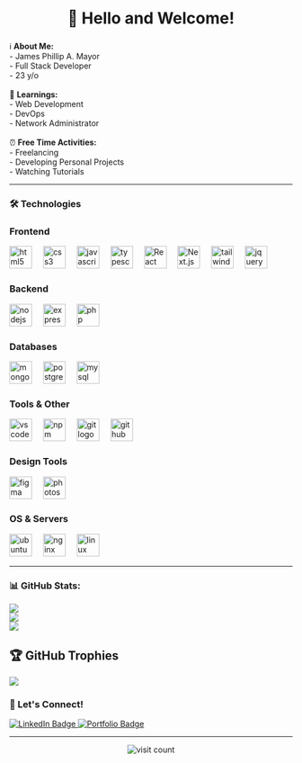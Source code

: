 <h1 align="center">👋 Hello and Welcome!</h1>

###

ℹ️ **About Me:**<br>- James Phillip A. Mayor<br>- Full Stack Developer<br>- 23 y/o<br><br>
📖 **Learnings:**<br>- Web Development<br>- DevOps<br>- Network Administrator<br><br>
⏰ **Free Time Activities:**<br>- Freelancing<br>- Developing Personal Projects<br>- Watching Tutorials

---

<h3 align="left">🛠 Technologies</h3>

### Frontend
<div align="left">
  <img src="https://cdn.jsdelivr.net/gh/devicons/devicon/icons/html5/html5-original.svg" height="40" alt="html5 logo" />
  <img width="12" />
  <img src="https://cdn.jsdelivr.net/gh/devicons/devicon/icons/css3/css3-original.svg" height="40" alt="css3 logo" />
  <img width="12" />
  <img src="https://cdn.jsdelivr.net/gh/devicons/devicon/icons/javascript/javascript-original.svg" height="40" alt="javascript logo" />
  <img width="12" />
  <img src="https://cdn.jsdelivr.net/gh/devicons/devicon/icons/typescript/typescript-original.svg" height="40" alt="typescript logo" />
  <img width="12" />
  <img src="https://cdn.jsdelivr.net/gh/devicons/devicon/icons/react/react-original.svg" height="40" alt="React logo" />
  <img width="12" />
  <img src="https://cdn.jsdelivr.net/gh/devicons/devicon/icons/nextjs/nextjs-original.svg" height="40" alt="Next.js logo" />
  <img width="12" />
  <img src="https://cdn.jsdelivr.net/gh/devicons/devicon/icons/tailwindcss/tailwindcss-original.svg" height="40" alt="tailwindcss logo" />
  <img width="12" />
  <img src="https://cdn.jsdelivr.net/gh/devicons/devicon/icons/jquery/jquery-original.svg" height="40" alt="jquery logo" />
</div>

### Backend
<div align="left">
  <img src="https://cdn.jsdelivr.net/gh/devicons/devicon/icons/nodejs/nodejs-original.svg" height="40" alt="nodejs logo" />
  <img width="12" />
  <img src="https://cdn.jsdelivr.net/gh/devicons/devicon/icons/express/express-original.svg" height="40" alt="express logo" />
  <img width="12" />
  <img src="https://cdn.jsdelivr.net/gh/devicons/devicon/icons/php/php-original.svg" height="40" alt="php logo" />
</div>

### Databases
<div align="left">
  <img src="https://cdn.jsdelivr.net/gh/devicons/devicon/icons/mongodb/mongodb-original.svg" height="40" alt="mongodb logo" />
  <img width="12" />
  <img src="https://cdn.jsdelivr.net/gh/devicons/devicon/icons/postgresql/postgresql-original.svg" height="40" alt="postgresql logo" />
  <img width="12" />
  <img src="https://cdn.jsdelivr.net/gh/devicons/devicon/icons/mysql/mysql-original.svg" height="40" alt="mysql logo" />
</div>

### Tools & Other
<div align="left">
  <img src="https://cdn.jsdelivr.net/gh/devicons/devicon/icons/vscode/vscode-original.svg" height="40" alt="vscode logo" />
  <img width="12" />
  <img src="https://cdn.jsdelivr.net/gh/devicons/devicon/icons/npm/npm-original-wordmark.svg" height="40" alt="npm logo" />
  <img width="12" />
  <img src="https://cdn.jsdelivr.net/gh/devicons/devicon/icons/git/git-original.svg" height="40" alt="git logo" />
  <img width="12" />
  <img src="https://cdn.jsdelivr.net/gh/devicons/devicon/icons/github/github-original.svg" height="40" alt="github logo" />
</div>

### Design Tools
<div align="left">
  <img src="https://cdn.jsdelivr.net/gh/devicons/devicon/icons/figma/figma-original.svg" height="40" alt="figma logo" />
  <img width="12" />
  <img src="https://cdn.jsdelivr.net/gh/devicons/devicon/icons/photoshop/photoshop-plain.svg" height="40" alt="photoshop logo" />
</div>

### OS & Servers
<div align="left">
  <img src="https://cdn.jsdelivr.net/gh/devicons/devicon/icons/ubuntu/ubuntu-original.svg" height="40" alt="ubuntu logo" />
  <img width="12" />
  <img src="https://cdn.jsdelivr.net/gh/devicons/devicon/icons/nginx/nginx-original.svg" height="40" alt="nginx logo" />
  <img width="12" />
  <img src="https://cdn.jsdelivr.net/gh/devicons/devicon/icons/linux/linux-original.svg" height="40" alt="linux logo" />
</div>

---

### 📊 GitHub Stats:
  ![](https://github-readme-stats.vercel.app/api?username=JpMayor1&theme=dark&hide_border=false&include_all_commits=false&count_private=false)<br/>
  ![](https://github-readme-streak-stats.herokuapp.com/?user=JpMayor1&theme=dark&hide_border=false)<br/>
  ![](https://github-readme-stats.vercel.app/api/top-langs/?username=JpMayor1&theme=dark&hide_border=false&include_all_commits=false&count_private=false&layout=compact)

## 🏆 GitHub Trophies
  ![](https://github-profile-trophy.vercel.app/?username=JpMayor1&theme=radical&no-frame=false&no-bg=true&margin-w=4)

### 🚀 Let's Connect!
<div align="left">
  <a href="https://www.linkedin.com/in/james-phillip-mayor" target="_blank">
    <img src="https://img.shields.io/badge/LinkedIn-blue?style=flat&logo=linkedin" alt="LinkedIn Badge" />
  </a>
  <a href="https://jamesphillipmayor.netlify.app/" target="_blank">
    <img src="https://img.shields.io/badge/Portfolio-Website-informational?style=flat&logo=firefox" alt="Portfolio Badge" />
  </a>
</div>

---

<div align="center">
  <img src="https://visitcount.itsvg.in/api?id=JpMayor1&icon=0&color=0" alt="visit count" />
</div>

<!-- Proudly created with GPRM ( https://gprm.itsvg.in ) -->
